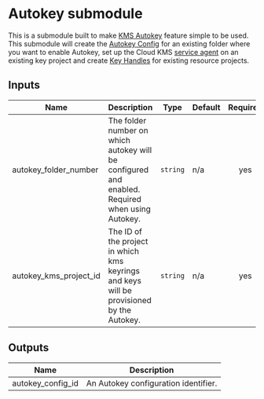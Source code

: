# Autokey submodule

This is a submodule built to make [KMS Autokey](https://cloud.google.com/kms/docs/autokey-overview) feature simple to be used. This submodule will create the [Autokey Config](https://cloud.google.com/kms/docs/enable-autokey#enable-autokey-folder) for an existing folder where you want to enable Autokey, set up the Cloud KMS [service agent](https://cloud.google.com/kms/docs/enable-autokey#autokey-service-agent) on an existing key project and create [Key Handles](https://cloud.google.com/kms/docs/resource-hierarchy#key_handles) for existing resource projects.

<!-- BEGINNING OF PRE-COMMIT-TERRAFORM DOCS HOOK -->
## Inputs

| Name | Description | Type | Default | Required |
|------|-------------|------|---------|:--------:|
| autokey\_folder\_number | The folder number on which autokey will be configured and enabled. Required when using Autokey. | `string` | n/a | yes |
| autokey\_kms\_project\_id | The ID of the project in which kms keyrings and keys will be provisioned by the Autokey. | `string` | n/a | yes |

## Outputs

| Name | Description |
|------|-------------|
| autokey\_config\_id | An Autokey configuration identifier. |

<!-- END OF PRE-COMMIT-TERRAFORM DOCS HOOK -->
